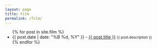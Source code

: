 ```yaml
---
layout: page
title: Film
permalink: /film/
---
```


<ul>
  {% for post in site.film %}
    <li>
      {{ post.date | date: "%B %d, %Y" }} - <a href="{{ post.url }}">{{ post.title }}</a>
      <small>{{ post.description }}</small>
    </li>
  {% endfor %}
</ul>
